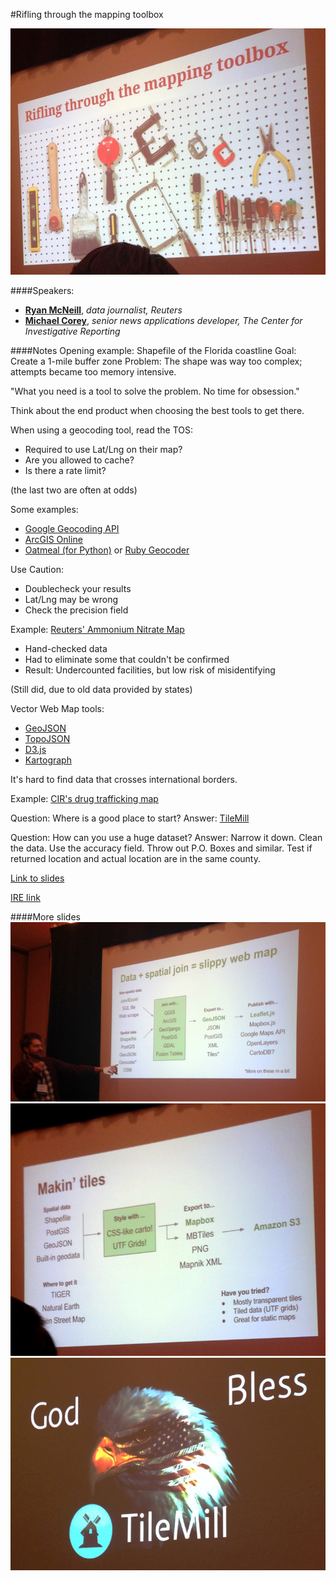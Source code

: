 #Rifling through the mapping toolbox

![Rifling through the mapping toolbox title slide](img/1-2_title.jpg)

####Speakers:
* **[Ryan McNeill](https://twitter.com/McNeill_Reuters)**, *data journalist, Reuters*
* **[Michael Corey](https://twitter.com/mikejcorey)**, *senior news applications developer, The Center for Investigative Reporting*

####Notes
Opening example: Shapefile of the Florida coastline
Goal: Create a 1-mile buffer zone
Problem: The shape was way too complex; attempts became too memory intensive.

"What you need is a tool to solve the problem. No time for obsession."

Think about the end product when choosing the best tools to get there.

When using a geocoding tool, read the TOS:

* Required to use Lat/Lng on their map?
* Are you allowed to cache?
* Is there a rate limit?

(the last two are often at odds)

Some examples:

* [Google Geocoding API](https://developers.google.com/maps/documentation/geocoding/)
* [ArcGIS Online](http://www.esri.com/software/arcgis/arcgisonline)
* [Oatmeal (for Python)](https://pypi.python.org/pypi/python-omgeo) or [Ruby Geocoder](http://www.rubygeocoder.com/)

Use Caution:

* Doublecheck your results
* Lat/Lng may be wrong
* Check the precision field

Example: [Reuters' Ammonium Nitrate Map](http://www.reuters.com/article/interactive/idUSBRE94L19020130522?view=large)

* Hand-checked data
* Had to eliminate some that couldn't be confirmed
* Result: Undercounted facilities, but low risk of misidentifying

(Still did, due to old data provided by states)

Vector Web Map tools:

* [GeoJSON](http://geojson.org/)
* [TopoJSON](https://github.com/mbostock/topojson)
* [D3.js](http://d3js.org/)
* [Kartograph](http://kartograph.org/)

It's hard to find data that crosses international borders.

Example: [CIR's drug trafficking map](http://static.apps.cironline.org/border-seizures/)

Question: Where is a good place to start? Answer: [TileMill](https://www.mapbox.com/tilemill/)

Question: How can you use a huge dataset? Answer: Narrow it down. Clean the data. Use the accuracy field. Throw out P.O. Boxes and similar. Test if returned location and actual location are in the same county.

[Link to slides](https://docs.google.com/presentation/d/1IbN8EM1VSXcDz7_kSgY5ZBi13EqCogwiXBWTdOD4su8/)

[IRE link](http://ire.org/events-and-training/event/973/1189/)

####More slides
![Process](img/1-2_process.jpg)
![More Process](img/1-2_process2.jpg)
![Lol](img/1-2_lol.jpg)